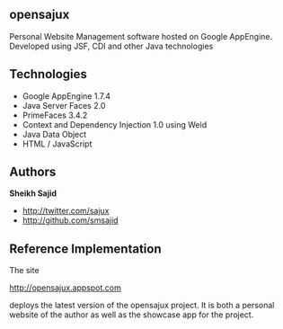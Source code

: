 ## opensajux
Personal Website Management software hosted on Google AppEngine. Developed using JSF, CDI and other Java technologies

## Technologies
+ Google AppEngine 1.7.4
+ Java Server Faces 2.0
+ PrimeFaces 3.4.2
+ Context and Dependency Injection 1.0 using Weld
+ Java Data Object
+ HTML / JavaScript

## Authors
**Sheikh Sajid**
+ http://twitter.com/sajux
+ http://github.com/smsajid

## Reference Implementation
The site 

http://opensajux.appspot.com

deploys the latest version of the opensajux project. It is both a personal website of the author as well as the showcase app for the project.
